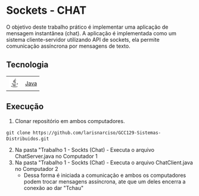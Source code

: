# Sockets - CHAT
O objetivo deste trabalho prático é implementar uma aplicação de mensagem instantânea (chat). A aplicação é implementada como um sistema cliente-servidor utilizando API de sockets, ela permite comunicação assíncrona por mensagens de texto. 

## Tecnologia
<table border-collapse=collapse>
  <tr>
    <td><img alt="Java" height="30" widht="40" src="https://raw.githubusercontent.com/vorillaz/devicons/ba75593fdf8d66496676a90cbf127d721f73e961/!SVG/java.svg" /></td>
    <td><a href="https://docs.oracle.com/en/java/" target="_blank">Java</a></td>
  </tr>
</table>

## Execução 

1. Clonar repositório em ambos computadores.
```
git clone https://github.com/larisnarciso/GCC129-Sistemas-Distribuidos.git
```
2. Na pasta "Trabalho 1 - Sockts (Chat) - Executa o arquivo ChatServer.java no Computador 1
3. Na pasta "Trabalho 1 - Sockts (Chat) - Executa o arquivo ChatClient.java no Computador 2
    - Dessa forma é iniciada a comunicação e ambos os computadores podem trocar mensagens assíncrona, ate que um deles encerra a conexão ao dar "Tchau" 
